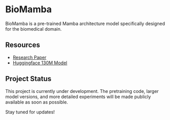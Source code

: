 # BioMamba

BioMamba is a pre-trained Mamba architecture model specifically designed for the biomedical domain.

## Resources

- [Research Paper](https://arxiv.org/abs/2408.02600)
- [Huggingface 130M Model](https://huggingface.co/LeoYML/biomamba-130m)

## Project Status

This project is currently under development. The pretraining code, larger model versions, and more detailed experiments will be made publicly available as soon as possible.

Stay tuned for updates!
